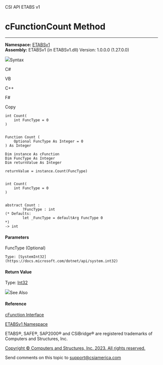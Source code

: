 ﻿

CSI API ETABS v1

# cFunctionCount Method  
  
---  
  
**Namespace:** [ETABSv1](2780f1b8-2033-5289-2298-1cdb2a7508d9.htm)  
**Assembly:** ETABSv1 (in ETABSv1.dll) Version: 1.0.0.0 (1.27.0.0)

![](../icons/SectionExpanded.png)Syntax

C#

VB

C++

F#

Copy

    
    
    int Count(
    	int FuncType = 0
    )
    
    
    Function Count ( 
    	Optional FuncType As Integer = 0
    ) As Integer
    
    Dim instance As cFunction
    Dim FuncType As Integer
    Dim returnValue As Integer
    
    returnValue = instance.Count(FuncType)
    
    
    int Count(
    	int FuncType = 0
    )
    
    
    abstract Count : 
            ?FuncType : int 
    (* Defaults:
            let _FuncType = defaultArg FuncType 0
    *)
    -> int 
    

#### Parameters

FuncType (Optional)

    Type: [SystemInt32](https://docs.microsoft.com/dotnet/api/system.int32)  

#### Return Value

Type: [Int32](https://docs.microsoft.com/dotnet/api/system.int32)

![](../icons/SectionExpanded.png)See Also

#### Reference

[cFunction Interface](c8ba95ec-019c-40b4-b441-707805997216.htm)

[ETABSv1 Namespace](2780f1b8-2033-5289-2298-1cdb2a7508d9.htm)

ETABS®, SAFE®, SAP2000® and CSiBridge® are registered trademarks of Computers
and Structures, Inc.  

[Copyright © Computers and Structures, Inc. 2023. All rights
reserved.](http://www.csiamerica.com)

Send comments on this topic to
[support@csiamerica.com](mailto:support%40csiamerica.com?Subject=CSI%20API%20ETABS%20v1)

